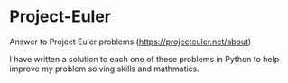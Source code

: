 # Project-Euler
Answer to Project Euler problems (https://projecteuler.net/about)

I have written a solution to each one of these problems in Python to help improve my problem solving skills and mathmatics. 
